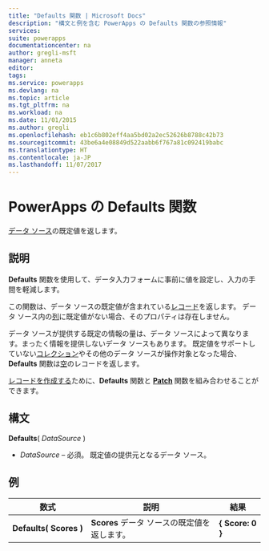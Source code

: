 ```yaml
---
title: "Defaults 関数 | Microsoft Docs"
description: "構文と例を含む PowerApps の Defaults 関数の参照情報"
services: 
suite: powerapps
documentationcenter: na
author: gregli-msft
manager: anneta
editor: 
tags: 
ms.service: powerapps
ms.devlang: na
ms.topic: article
ms.tgt_pltfrm: na
ms.workload: na
ms.date: 11/01/2015
ms.author: gregli
ms.openlocfilehash: eb1c6b802eff4aa5bd02a2ec52626b8788c42b73
ms.sourcegitcommit: 43be6a4e08849d522aabb6f767a81c092419babc
ms.translationtype: HT
ms.contentlocale: ja-JP
ms.lasthandoff: 11/07/2017
---
```

# <a name="defaults-function-in-powerapps"></a>PowerApps の Defaults 関数
[データ ソース](../working-with-data-sources.md)の既定値を返します。  

## <a name="description"></a>説明
**Defaults** 関数を使用して、データ入力フォームに事前に値を設定し、入力の手間を軽減します。

この関数は、データ ソースの既定値が含まれている[レコード](../working-with-tables.md#records)を返します。  データ ソース内の[列](../working-with-tables.md#columns)に既定値がない場合、そのプロパティは存在しません。

データ ソースが提供する既定の情報の量は、データ ソースによって異なります。まったく情報を提供しないデータ ソースもあります。  既定値をサポートしていない[コレクション](../working-with-data-sources.md#collections)やその他のデータ ソースが操作対象となった場合、**Defaults** 関数は[空](function-isblank-isempty.md)のレコードを返します。

[レコードを作成する](../working-with-data-sources.md)ために、**Defaults** 関数と **[Patch](function-patch.md)** 関数を組み合わせることができます。

## <a name="syntax"></a>構文
**Defaults**( *DataSource* )

* *DataSource* – 必須。 既定値の提供元となるデータ ソース。

## <a name="examples"></a>例
| 数式 | 説明 | 結果 |
| --- | --- | --- |
| **Defaults(&nbsp;Scores&nbsp;)** |**Scores** データ ソースの既定値を返します。 |**{ Score: 0 }** |

